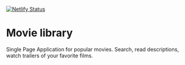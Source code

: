 [![Netlify Status](https://api.netlify.com/api/v1/badges/e3e4a750-e171-453d-a98d-3872f59cbe17/deploy-status)](https://app.netlify.com/sites/vb-react-hw-05-movies/deploys)

# Movie library

Single Page Application for popular movies. Search, read descriptions, watch
trailers of your favorite films.
